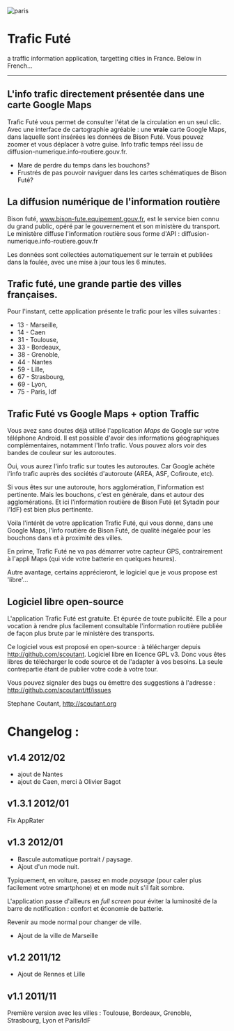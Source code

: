 ![paris](http://trafic-fute.scoutant.org/paris-day.png)

# Trafic Futé 

a traffic information application, targetting cities in France. Below in French...

---

## L'info trafic directement présentée dans une carte Google Maps

Trafic Futé vous permet de consulter l'état de la circulation en un seul clic.
Avec une interface de cartographie agréable : une **vraie** carte Google Maps, dans laquelle sont insérées les données de Bison Futé.
Vous pouvez zoomer et vous déplacer à votre guise. Info trafic temps réel issu de diffusion-numerique.info-routiere.gouv.fr.

- Mare de perdre du temps dans les bouchons?
- Frustrés de pas pouvoir naviguer dans les cartes schématiques de Bison Futé?

## La diffusion numérique de l'information routière

Bison futé, www.bison-fute.equipement.gouv.fr, est le service bien connu du grand public, opéré par le gouvernement et son ministère du transport.
Le ministère diffuse l'information routière sous forme d'API : diffusion-numerique.info-routiere.gouv.fr

Les données sont collectées automatiquement sur le terrain et publiées dans la foulée, avec une mise à jour tous les 6 minutes.


## Trafic futé, une grande partie des villes françaises.
Pour l'instant, cette application présente le trafic pour les villes suivantes :

- 13 - Marseille,
- 14 - Caen
- 31 - Toulouse,
- 33 - Bordeaux,
- 38 - Grenoble,
- 44 - Nantes
- 59 - Lille,
- 67 - Strasbourg,
- 69 - Lyon,
- 75 - Paris, Idf 

## Trafic Futé vs Google Maps + option Traffic
Vous avez sans doutes déjà utilisé l'application *Maps* de Google sur votre téléphone Android. 
Il est possible d'avoir des informations géographiques complémentaires, notamment l'Info trafic. Vous pouvez alors voir des bandes de couleur sur les autoroutes.

Oui, vous aurez l'info trafic sur toutes les autoroutes. Car Google achète l'info trafic auprès des sociétés d'autoroute (AREA, ASF, Cofiroute, etc).

Si vous êtes sur une autoroute, hors agglomération, l'information est pertinente.
Mais les bouchons, c'est en générale, dans et autour des agglomérations. Et ici l'information routière de Bison Futé (et Sytadin pour l'IdF) est bien plus pertinente.

Voila l'intérêt de votre application Trafic Futé, qui vous donne, dans une Google Maps, l'info routière de Bison Futé, de qualité inégalée pour les bouchons dans et à proximité des villes. 

En prime, Trafic Futé ne va pas démarrer votre capteur GPS, contrairement à l'appli Maps (qui vide votre batterie en quelques heures).

Autre avantage, certains apprécieront, le logiciel que je vous propose est 'libre'...

## Logiciel libre open-source
  
L'application Trafic Futé est gratuite. Et épurée de toute publicité. 
Elle a pour vocation à rendre plus facilement consultable l'information routière publiée de façon plus brute par le ministère des transports.

Ce logiciel vous est proposé en open-source : à télécharger depuis http://github.com/scoutant.
Logiciel libre en licence GPL v3. 
Donc vous êtes libres de télécharger le code source et de l'adapter à vos besoins. La seule contrepartie étant de publier votre code à votre tour. 

Vous pouvez signaler des bugs ou émettre des suggestions à l'adresse : http://github.com/scoutant/tf/issues

Stephane Coutant, http://scoutant.org

# Changelog :

## v1.4 2012/02
- ajout de Nantes
- ajout de Caen, merci à Olivier Bagot

## v1.3.1 2012/01
Fix AppRater

## v1.3 2012/01
- Bascule automatique portrait / paysage.
- Ajout d'un mode nuit.

Typiquement, en voiture, passez en mode *paysage* (pour caler plus facilement votre smartphone) et en mode nuit s'il fait sombre. 

L'application passe d'ailleurs en *full screen* pour éviter la luminosité de la barre de notification : confort et économie de batterie.

Revenir au mode normal pour changer de ville.

- Ajout de la ville de Marseille


## v1.2 2011/12
- Ajout de Rennes et Lille


## v1.1 2011/11
Première version avec les villes : Toulouse, Bordeaux, Grenoble, Strasbourg, Lyon et Paris/IdF


